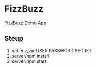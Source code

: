 # FizzBuzz
FizzBuzz Demo App

Steup
-----

1. set env_var USER PASSWORD SECRET
2. server/npm install
3. server/npm start

